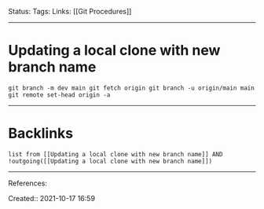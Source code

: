 Status: 
Tags: 
Links: [[Git Procedures]]
___
# Updating a local clone with new branch name
`git branch -m dev main
git fetch origin
git branch -u origin/main main
git remote set-head origin -a`
___
# Backlinks
```dataview
list from [[Updating a local clone with new branch name]] AND !outgoing([[Updating a local clone with new branch name]])
```
___
References:

Created:: 2021-10-17 16:59
